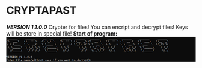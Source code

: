# CRYPTAPAST
***VERSION 1.1.0.0***
Crypter for files!
You can encript and decrypt files! Keys will be store in special file!
**Start of program:**
![alt text](ScreenShots/screenshot1.png "Start of program")